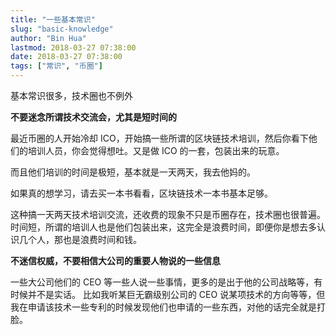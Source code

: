 ```yaml
---
title: "一些基本常识"
slug: "basic-knowledge"
author: "Bin Hua"
lastmod: 2018-03-27 07:38:00
date: 2018-03-27 07:38:00
tags: ["常识", "币圈"]
---
```


基本常识很多，技术圈也不例外

**不要迷念所谓技术交流会，尤其是短时间的**

最近币圈的人开始冷却 ICO，开始搞一些所谓的区块链技术培训，然后你看下他们的培训人员，你会觉得想吐。又是做 ICO 的一套，包装出来的玩意。

而且他们培训的时间是极短，基本就是一天两天，我去他妈的。

如果真的想学习，请去买一本书看看，区块链技术一本书基本足够。

这种搞一天两天技术培训交流，还收费的现象不只是币圈存在，技术圈也很普遍。时间短，所谓的培训人也是他们包装出来，这完全是浪费时间，即便你是想去多认识几个人，那也是浪费时间和钱。

**不迷信权威，不要相信大公司的重要人物说的一些信息**

一些大公司他们的 CEO 等一些人说一些事情，更多的是出于他的公司战略等，有时候并不是实话。
比如我听某巨无霸级别公司的 CEO 说某项技术的方向等等，但我在申请该技术一些专利的时候发现他们也申请的一些东西，对他的话完全就是打脸。